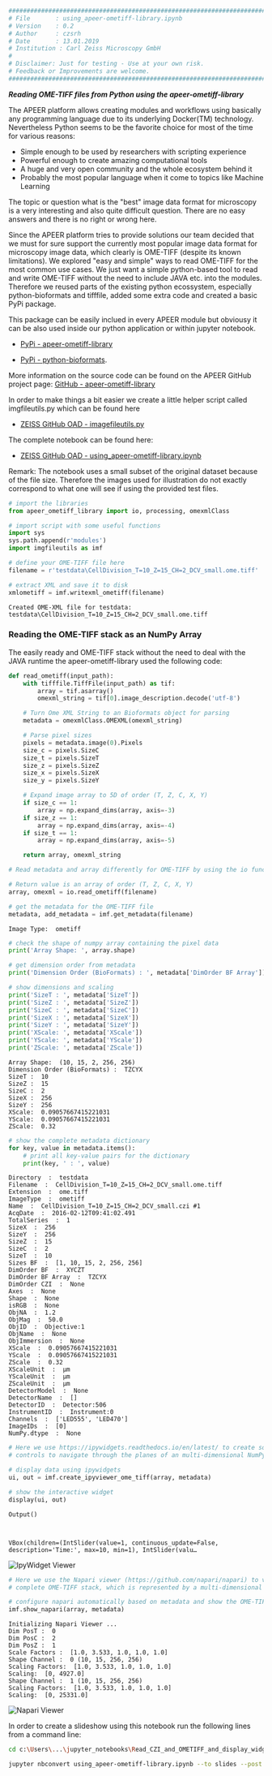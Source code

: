 ```python
########################################################################
# File       : using_apeer-ometiff-library.ipynb
# Version    : 0.2
# Author     : czsrh
# Date       : 13.01.2019
# Institution : Carl Zeiss Microscopy GmbH
#
# Disclaimer: Just for testing - Use at your own risk.
# Feedback or Improvements are welcome.
########################################################################
```

**_Reading OME-TIFF files from Python using the apeer-ometiff-library_**

The APEER platform allows creating modules and workflows using basically any programming language due to its underlying Docker(TM) technology.
Nevertheless Python seems to be the favorite choice for most of the time for various reasons:

- Simple enough to be used by researchers with scripting experience
- Powerful enough to create amazing computational tools
- A huge and very open community and the whole ecosystem behind it
- Probably the most popular language when it come to topics like Machine Learning

The topic or question what is the "best" image data format for microscopy is a very interesting and also quite difficult
question. There are no easy answers and there is no right or wrong here.

Since the APEER platform tries to provide solutions our team decided that we must for sure support the currently most popular
image data format for microscopy image data, which clearly is OME-TIFF (despite its known limitations).
We explored "easy and simple" ways to read OME-TIFF for the most common use cases. We just want a simple python-based tool to read and write OME-TIFF without the need to include JAVA etc. into the modules.
Therefore we reused parts of the existing python ecossystem, especially python-bioformats and tifffile, added some extra code and created a basic PyPi package.

This package can be easily inclued in every APEER module but obviousy it can be also used inside our python application or within jupyter notebook.

- [PyPi - apeer-ometiff-library](https://pypi.org/project/apeer-ometiff-library/)

- [PyPi - python-bioformats](https://pypi.org/project/python-bioformats/).

More information on the source code can be found on the APEER GitHub project page: [GitHub - apeer-ometiff-library](https://github.com/apeer-micro/apeer-ometiff-library)

In order to make things a bit easier we create a little helper script called imgfileutils.py which can be found here

- [ZEISS GitHub OAD - imagefileutils.py](https://github.com/zeiss-microscopy/OAD/blob/master/jupyter_notebooks/Read_CZI_and_OMETIFF_and_display_widgets_and_napari/modules/imgfileutils.py)

The complete notebook can be found here:

- [ZEISS GitHub OAD - using_apeer-ometiff-library.ipynb](https://github.com/zeiss-microscopy/OAD/blob/master/jupyter_notebooks/Read_CZI_and_OMETIFF_and_display_widgets_and_napari/using_apeer-ometiff-library.ipynb)

Remark: The notebook uses a small subset of the original dataset because of the file size. Therefore the images used
for illustration do not exactly correspond to what one will see if using the provided test files.

```python
# import the libraries
from apeer_ometiff_library import io, processing, omexmlClass

# import script with some useful functions
import sys
sys.path.append(r'modules')
import imgfileutils as imf
```

```python
# define your OME-TIFF file here
filename = r'testdata\CellDivision_T=10_Z=15_CH=2_DCV_small.ome.tiff'

# extract XML and save it to disk
xmlometiff = imf.writexml_ometiff(filename)
```

    Created OME-XML file for testdata:  testdata\CellDivision_T=10_Z=15_CH=2_DCV_small.ome.tiff

### Reading the OME-TIFF stack as an NumPy Array

The easily ready and OME-TIFF stack without the need to deal with the JAVA runtime the apeer-ometiff-library used the following code:

```python
def read_ometiff(input_path):
    with tifffile.TiffFile(input_path) as tif:
        array = tif.asarray()
        omexml_string = tif[0].image_description.decode('utf-8')

    # Turn Ome XML String to an Bioformats object for parsing
    metadata = omexmlClass.OMEXML(omexml_string)

    # Parse pixel sizes
    pixels = metadata.image(0).Pixels
    size_c = pixels.SizeC
    size_t = pixels.SizeT
    size_z = pixels.SizeZ
    size_x = pixels.SizeX
    size_y = pixels.SizeY

    # Expand image array to 5D of order (T, Z, C, X, Y)
    if size_c == 1:
        array = np.expand_dims(array, axis=-3)
    if size_z == 1:
        array = np.expand_dims(array, axis=-4)
    if size_t == 1:
        array = np.expand_dims(array, axis=-5)

    return array, omexml_string
```

```python
# Read metadata and array differently for OME-TIFF by using the io function of the apeer-ometiff library

# Return value is an array of order (T, Z, C, X, Y)
array, omexml = io.read_ometiff(filename)

# get the metadata for the OME-TIFF file
metadata, add_metadata = imf.get_metadata(filename)
```

    Image Type:  ometiff

```python
# check the shape of numpy array containing the pixel data
print('Array Shape: ', array.shape)

# get dimension order from metadata
print('Dimension Order (BioFormats) : ', metadata['DimOrder BF Array'])

# show dimensions and scaling
print('SizeT : ', metadata['SizeT'])
print('SizeZ : ', metadata['SizeZ'])
print('SizeC : ', metadata['SizeC'])
print('SizeX : ', metadata['SizeX'])
print('SizeY : ', metadata['SizeY'])
print('XScale: ', metadata['XScale'])
print('YScale: ', metadata['YScale'])
print('ZScale: ', metadata['ZScale'])
```

    Array Shape:  (10, 15, 2, 256, 256)
    Dimension Order (BioFormats) :  TZCYX
    SizeT :  10
    SizeZ :  15
    SizeC :  2
    SizeX :  256
    SizeY :  256
    XScale:  0.09057667415221031
    YScale:  0.09057667415221031
    ZScale:  0.32

```python
# show the complete metadata dictionary
for key, value in metadata.items():
    # print all key-value pairs for the dictionary
    print(key, ' : ', value)
```

    Directory  :  testdata
    Filename  :  CellDivision_T=10_Z=15_CH=2_DCV_small.ome.tiff
    Extension  :  ome.tiff
    ImageType  :  ometiff
    Name  :  CellDivision_T=10_Z=15_CH=2_DCV_small.czi #1
    AcqDate  :  2016-02-12T09:41:02.491
    TotalSeries  :  1
    SizeX  :  256
    SizeY  :  256
    SizeZ  :  15
    SizeC  :  2
    SizeT  :  10
    Sizes BF  :  [1, 10, 15, 2, 256, 256]
    DimOrder BF  :  XYCZT
    DimOrder BF Array  :  TZCYX
    DimOrder CZI  :  None
    Axes  :  None
    Shape  :  None
    isRGB  :  None
    ObjNA  :  1.2
    ObjMag  :  50.0
    ObjID  :  Objective:1
    ObjName  :  None
    ObjImmersion  :  None
    XScale  :  0.09057667415221031
    YScale  :  0.09057667415221031
    ZScale  :  0.32
    XScaleUnit  :  µm
    YScaleUnit  :  µm
    ZScaleUnit  :  µm
    DetectorModel  :  None
    DetectorName  :  []
    DetectorID  :  Detector:506
    InstrumentID  :  Instrument:0
    Channels  :  ['LED555', 'LED470']
    ImageIDs  :  [0]
    NumPy.dtype  :  None

```python
# Here we use https://ipywidgets.readthedocs.io/en/latest/ to create some simple and interactive
# controls to navigate through the planes of an multi-dimensional NumPy Array.

# display data using ipywidgets
ui, out = imf.create_ipyviewer_ome_tiff(array, metadata)

# show the interactive widget
display(ui, out)
```

    Output()



    VBox(children=(IntSlider(value=1, continuous_update=False, description='Time:', max=10, min=1), IntSlider(valu…

![IpyWidget Viewer](images/display_ometiff_ipywidgets.png "IpyWidget Viewer")

```python
# Here we use the Napari viewer (https://github.com/napari/napari) to visualize the
# complete OME-TIFF stack, which is represented by a multi-dimensional NumPy Array.

# configure napari automatically based on metadata and show the OME-TIFF stack
imf.show_napari(array, metadata)
```

    Initializing Napari Viewer ...
    Dim PosT :  0
    Dim PosC :  2
    Dim PosZ :  1
    Scale Factors :  [1.0, 3.533, 1.0, 1.0, 1.0]
    Shape Channel :  0 (10, 15, 256, 256)
    Scaling Factors:  [1.0, 3.533, 1.0, 1.0, 1.0]
    Scaling:  [0, 4927.0]
    Shape Channel :  1 (10, 15, 256, 256)
    Scaling Factors:  [1.0, 3.533, 1.0, 1.0, 1.0]
    Scaling:  [0, 25331.0]

![Napari Viewer](images/display_ometiff_napari.png "Napari Viewer")

In order to create a slideshow using this notebook run the following lines from a command line:

```bash
cd c:\Users\...\jupyter_notebooks\Read_CZI_and_OMETIFF_and_display_widgets_and_napari

jupyter nbconvert using_apeer-ometiff-library.ipynb --to slides --post serve
```

```python

```
